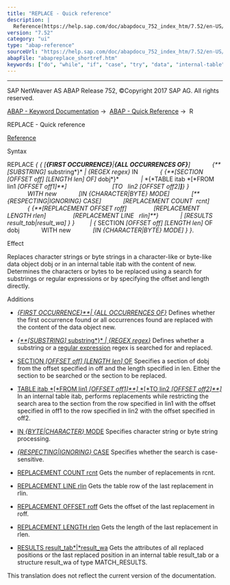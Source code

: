 ```yaml
---
title: "REPLACE - Quick reference"
description: |
  Reference(https://help.sap.com/doc/abapdocu_752_index_htm/7.52/en-US/abapreplace.htm) Syntax REPLACE   FIRST OCCURRENCEALL OCCURRENCES OF SUBSTRING substring  REGEX regex IN  SECTION OFFSET off LENGTH len OF dobj
version: "7.52"
category: "ui"
type: "abap-reference"
sourceUrl: "https://help.sap.com/doc/abapdocu_752_index_htm/7.52/en-US/abapreplace_shortref.htm"
abapFile: "abapreplace_shortref.htm"
keywords: ["do", "while", "if", "case", "try", "data", "internal-table", "abapreplace", "shortref"]
---
```


* * *

SAP NetWeaver AS ABAP Release 752, ©Copyright 2017 SAP AG. All rights reserved.

[ABAP - Keyword Documentation](https://help.sap.com/doc/abapdocu_752_index_htm/7.52/en-US/abenabap.htm) →  [ABAP - Quick Reference](https://help.sap.com/doc/abapdocu_752_index_htm/7.52/en-US/abenabap_shortref.htm) →  R

REPLACE - Quick reference

[Reference](https://help.sap.com/doc/abapdocu_752_index_htm/7.52/en-US/abapreplace.htm)

Syntax

REPLACE *{* *{* *\[**{*FIRST OCCURRENCE*}**|**{*ALL OCCURRENCES OF*}**\]*
            *{**\[*SUBSTRING*\]* substring*}* *|* *{*REGEX regex*}* IN
            *{* *{**\[*SECTION *\[*OFFSET off*\]* *\[*LENGTH len*\]* OF*\]* dobj*}*
            *|* *{*TABLE itab *\[*FROM lin1 *\[*OFFSET off1*\]**\]*
                          *\[*TO   lin2 *\[*OFFSET off2*\]**\]**}* *}*
            WITH new
            *\[*IN *{*CHARACTER*|*BYTE*}* MODE*\]*
            *\[**{*RESPECTING*|*IGNORING*}* CASE*\]*
            *\[*REPLACEMENT COUNT  rcnt*\]*
            *{* *{**\[*REPLACEMENT OFFSET roff*\]*
               *\[*REPLACEMENT LENGTH rlen*\]*
               *\[*REPLACEMENT LINE   rlin*\]**}*
            *|* *\[*RESULTS result\_tab*|*result\_wa*\]* *}* *}*
        *|* *{* SECTION *\[*OFFSET off*\]* *\[*LENGTH len*\]* OF dobj
            WITH new
            *\[*IN *{*CHARACTER*|*BYTE*}* MODE*\]* *}* *}*.

Effect

Replaces character strings or byte strings in a character-like or byte-like data object dobj or in an internal table itab with the content of new. Determines the characters or bytes to be replaced using a search for substrings or regular expressions or by specifying the offset and length directly.

Additions

-   [*{*FIRST OCCURRENCE*}**|* *{*ALL OCCURRENCES OF*}*](https://help.sap.com/doc/abapdocu_752_index_htm/7.52/en-US/abapreplace_in_pattern.htm)
    Defines whether the first occurrence found or all occurrences found are replaced with the content of the data object new.
    
-   [*{**\[*SUBSTRING*\]* substring*}* *|* *{*REGEX regex*}*](https://help.sap.com/doc/abapdocu_752_index_htm/7.52/en-US/abapfind_pattern.htm)
    Defines whether a substring or a [regular expression](https://help.sap.com/doc/abapdocu_752_index_htm/7.52/en-US/abenregular_expression_glosry.htm "Glossary Entry") regex is searched for and replaced.
    
-   [SECTION *\[*OFFSET off*\]* *\[*LENGTH len*\]* OF](https://help.sap.com/doc/abapdocu_752_index_htm/7.52/en-US/abapreplace.htm)
    Specifies a section of dobj from the offset specified in off and the length specified in len. Either the section to be searched or the section to be replaced.
    
-   [TABLE itab *\[*FROM lin1 *\[*OFFSET off1*\]**\]* *\[*TO lin2 *\[*OFFSET off2*\]**\]*](https://help.sap.com/doc/abapdocu_752_index_htm/7.52/en-US/abapreplace_itab.htm)
    In an internal table itab, performs replacements while restricting the search area to the section from the row specified in lin1 with the offset specified in off1 to the row specified in lin2 with the offset specified in off2.
    
-   [IN *{*BYTE*|*CHARACTER*}* MODE](https://help.sap.com/doc/abapdocu_752_index_htm/7.52/en-US/abapreplace.htm)
    Specifies character string or byte string processing.
    
-   [*{*RESPECTING*|*IGNORING*}* CASE](https://help.sap.com/doc/abapdocu_752_index_htm/7.52/en-US/abapreplace_options.htm)
    Specifies whether the search is case-sensitive.
    
-   [REPLACEMENT COUNT rcnt](https://help.sap.com/doc/abapdocu_752_index_htm/7.52/en-US/abapreplace_options.htm)
    Gets the number of replacements in rcnt.
    
-   [REPLACEMENT LINE rlin](https://help.sap.com/doc/abapdocu_752_index_htm/7.52/en-US/abapreplace_itab_options.htm)
    Gets the table row of the last replacement in rlin.
    
-   [REPLACEMENT OFFSET roff](https://help.sap.com/doc/abapdocu_752_index_htm/7.52/en-US/abapreplace_options.htm)
    Gets the offset of the last replacement in roff.
    
-   [REPLACEMENT LENGTH rlen](https://help.sap.com/doc/abapdocu_752_index_htm/7.52/en-US/abapreplace_options.htm)
    Gets the length of the last replacement in rlen.
    
-   [RESULTS result\_tab*|*result\_wa](https://help.sap.com/doc/abapdocu_752_index_htm/7.52/en-US/abapreplace_options.htm)
    Gets the attributes of all replaced positions or the last replaced position in an internal table result\_tab or a structure result\_wa of type MATCH\_RESULTS.
    

This translation does not reflect the current version of the documentation.